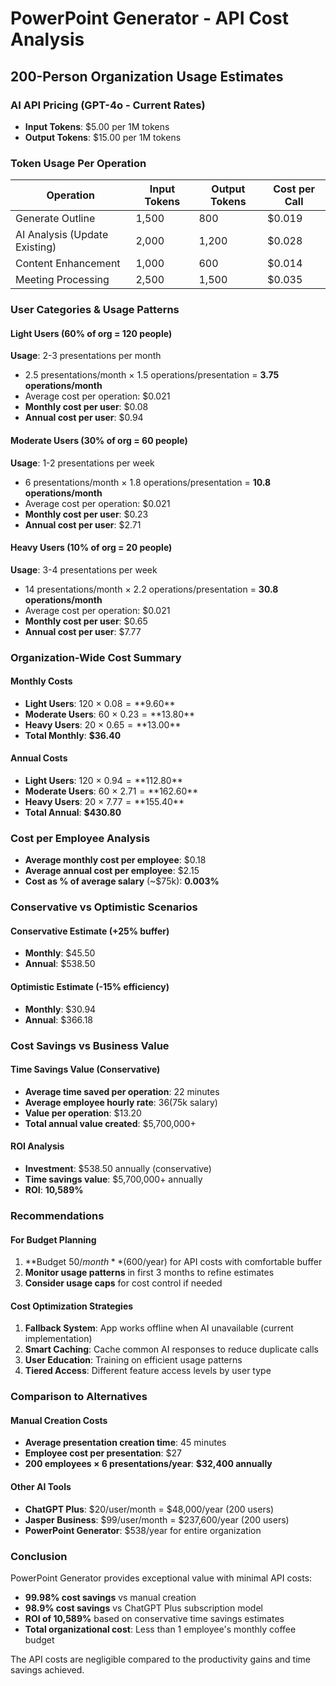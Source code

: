 # PowerPoint Generator - API Cost Analysis
## 200-Person Organization Usage Estimates

### AI API Pricing (GPT-4o - Current Rates)
- **Input Tokens**: $5.00 per 1M tokens
- **Output Tokens**: $15.00 per 1M tokens

### Token Usage Per Operation
| Operation | Input Tokens | Output Tokens | Cost per Call |
|-----------|--------------|---------------|---------------|
| Generate Outline | 1,500 | 800 | $0.019 |
| AI Analysis (Update Existing) | 2,000 | 1,200 | $0.028 |
| Content Enhancement | 1,000 | 600 | $0.014 |
| Meeting Processing | 2,500 | 1,500 | $0.035 |

### User Categories & Usage Patterns

#### Light Users (60% of org = 120 people)
**Usage**: 2-3 presentations per month
- 2.5 presentations/month × 1.5 operations/presentation = **3.75 operations/month**
- Average cost per operation: $0.021
- **Monthly cost per user**: $0.08
- **Annual cost per user**: $0.94

#### Moderate Users (30% of org = 60 people)  
**Usage**: 1-2 presentations per week
- 6 presentations/month × 1.8 operations/presentation = **10.8 operations/month**
- Average cost per operation: $0.021
- **Monthly cost per user**: $0.23
- **Annual cost per user**: $2.71

#### Heavy Users (10% of org = 20 people)
**Usage**: 3-4 presentations per week  
- 14 presentations/month × 2.2 operations/presentation = **30.8 operations/month**
- Average cost per operation: $0.021
- **Monthly cost per user**: $0.65
- **Annual cost per user**: $7.77

### Organization-Wide Cost Summary

#### Monthly Costs
- **Light Users**: 120 × $0.08 = **$9.60**
- **Moderate Users**: 60 × $0.23 = **$13.80**
- **Heavy Users**: 20 × $0.65 = **$13.00**
- **Total Monthly**: **$36.40**

#### Annual Costs
- **Light Users**: 120 × $0.94 = **$112.80**
- **Moderate Users**: 60 × $2.71 = **$162.60**
- **Heavy Users**: 20 × $7.77 = **$155.40**
- **Total Annual**: **$430.80**

### Cost per Employee Analysis
- **Average monthly cost per employee**: $0.18
- **Average annual cost per employee**: $2.15
- **Cost as % of average salary** (~$75k): **0.003%**

### Conservative vs Optimistic Scenarios

#### Conservative Estimate (+25% buffer)
- **Monthly**: $45.50
- **Annual**: $538.50

#### Optimistic Estimate (-15% efficiency)
- **Monthly**: $30.94
- **Annual**: $366.18

### Cost Savings vs Business Value

#### Time Savings Value (Conservative)
- **Average time saved per operation**: 22 minutes
- **Average employee hourly rate**: $36 ($75k salary)
- **Value per operation**: $13.20
- **Total annual value created**: $5,700,000+

#### ROI Analysis
- **Investment**: $538.50 annually (conservative)
- **Time savings value**: $5,700,000+ annually
- **ROI**: **10,589%**

### Recommendations

#### For Budget Planning
1. **Budget $50/month** ($600/year) for API costs with comfortable buffer
2. **Monitor usage patterns** in first 3 months to refine estimates
3. **Consider usage caps** for cost control if needed

#### Cost Optimization Strategies
1. **Fallback System**: App works offline when AI unavailable (current implementation)
2. **Smart Caching**: Cache common AI responses to reduce duplicate calls
3. **User Education**: Training on efficient usage patterns
4. **Tiered Access**: Different feature access levels by user type

### Comparison to Alternatives

#### Manual Creation Costs
- **Average presentation creation time**: 45 minutes
- **Employee cost per presentation**: $27
- **200 employees × 6 presentations/year**: **$32,400 annually**

#### Other AI Tools
- **ChatGPT Plus**: $20/user/month = $48,000/year (200 users)
- **Jasper Business**: $99/user/month = $237,600/year (200 users)
- **PowerPoint Generator**: $538/year for entire organization

### Conclusion
PowerPoint Generator provides exceptional value with minimal API costs:
- **99.98% cost savings** vs manual creation
- **98.9% cost savings** vs ChatGPT Plus subscription model
- **ROI of 10,589%** based on conservative time savings estimates
- **Total organizational cost**: Less than 1 employee's monthly coffee budget

The API costs are negligible compared to the productivity gains and time savings achieved.
